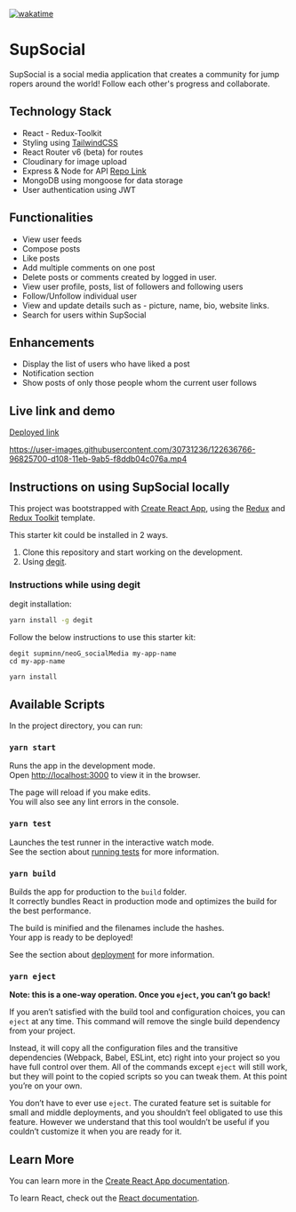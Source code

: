 [![wakatime](https://wakatime.com/badge/github/supminn/neoG_socialMedia.svg)](https://wakatime.com/badge/github/supminn/neoG_socialMedia)

# SupSocial

SupSocial is a social media application that creates a community for jump ropers around the world! Follow each other's progress and collaborate.

## Technology Stack

- React - Redux-Toolkit
- Styling using [TailwindCSS](https://tailwindcss.com/)
- React Router v6 (beta) for routes
- Cloudinary for image upload
- Express & Node for API [Repo Link](https://github.com/supminn/neoG_Backend/)
- MongoDB using mongoose for data storage
- User authentication using JWT

## Functionalities

- View user feeds
- Compose posts
- Like posts
- Add multiple comments on one post
- Delete posts or comments created by logged in user.
- View user profile, posts, list of followers and following users
- Follow/Unfollow individual user
- View and update details such as - picture, name, bio, website links.
- Search for users within SupSocial

## Enhancements

- Display the list of users who have liked a post
- Notification section
- Show posts of only those people whom the current user follows

## Live link and demo

[Deployed link](https://deploy-preview-1--supsocial.netlify.app/)

https://user-images.githubusercontent.com/30731236/122636766-96825700-d108-11eb-9ab5-f8ddb04c076a.mp4

## Instructions on using SupSocial locally

This project was bootstrapped with [Create React App](https://github.com/facebook/create-react-app), using the [Redux](https://redux.js.org/) and [Redux Toolkit](https://redux-toolkit.js.org/) template.

This starter kit could be installed in 2 ways.

1. Clone this repository and start working on the development.
2. Using [degit](https://github.com/Rich-Harris/degit).

### Instructions while using degit

degit installation:

```bash
yarn install -g degit
```

Follow the below instructions to use this starter kit:

```
degit supminn/neoG_socialMedia my-app-name
cd my-app-name

yarn install
```

## Available Scripts

In the project directory, you can run:

### `yarn start`

Runs the app in the development mode.<br />
Open [http://localhost:3000](http://localhost:3000) to view it in the browser.

The page will reload if you make edits.<br />
You will also see any lint errors in the console.

### `yarn test`

Launches the test runner in the interactive watch mode.<br />
See the section about [running tests](https://facebook.github.io/create-react-app/docs/running-tests) for more information.

### `yarn build`

Builds the app for production to the `build` folder.<br />
It correctly bundles React in production mode and optimizes the build for the best performance.

The build is minified and the filenames include the hashes.<br />
Your app is ready to be deployed!

See the section about [deployment](https://facebook.github.io/create-react-app/docs/deployment) for more information.

### `yarn eject`

**Note: this is a one-way operation. Once you `eject`, you can’t go back!**

If you aren’t satisfied with the build tool and configuration choices, you can `eject` at any time. This command will remove the single build dependency from your project.

Instead, it will copy all the configuration files and the transitive dependencies (Webpack, Babel, ESLint, etc) right into your project so you have full control over them. All of the commands except `eject` will still work, but they will point to the copied scripts so you can tweak them. At this point you’re on your own.

You don’t have to ever use `eject`. The curated feature set is suitable for small and middle deployments, and you shouldn’t feel obligated to use this feature. However we understand that this tool wouldn’t be useful if you couldn’t customize it when you are ready for it.

## Learn More

You can learn more in the [Create React App documentation](https://facebook.github.io/create-react-app/docs/getting-started).

To learn React, check out the [React documentation](https://reactjs.org/).
